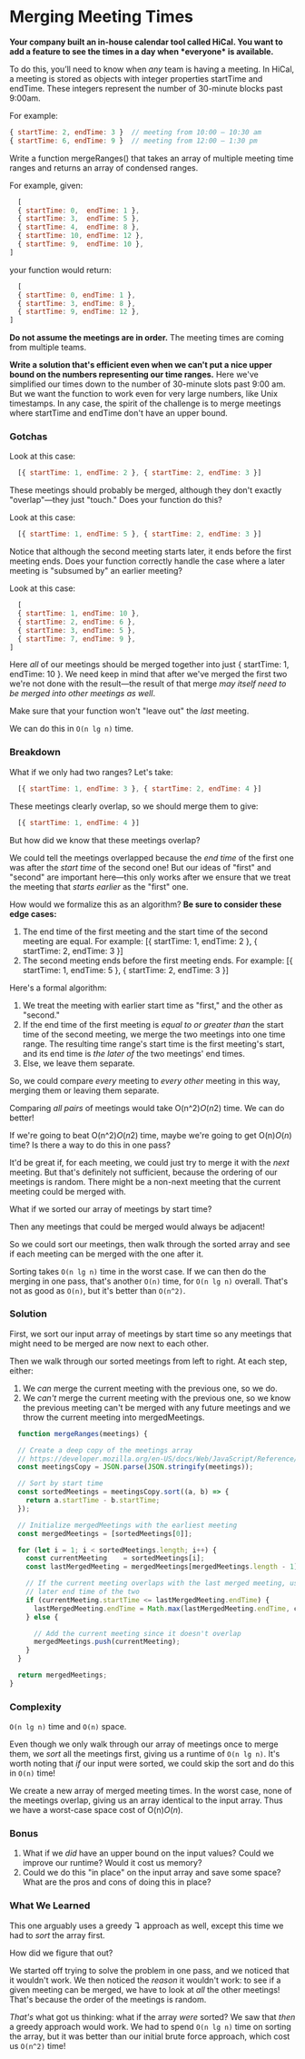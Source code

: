 # Merging Meeting Times

**Your company built an in-house calendar tool called HiCal. You want to add a feature to see the times in a day when \*everyone\* is available.**

To do this, you’ll need to know when *any* team is having a meeting. In HiCal, a meeting is stored as objects with integer properties startTime and endTime. These integers represent the number of 30-minute blocks past 9:00am.



For example:

```javascript
{ startTime: 2, endTime: 3 }  // meeting from 10:00 – 10:30 am
{ startTime: 6, endTime: 9 }  // meeting from 12:00 – 1:30 pm
```



Write a function mergeRanges() that takes an array of multiple meeting time ranges and returns an array of condensed ranges.

For example, given:

```javascript
  [
  { startTime: 0,  endTime: 1 },
  { startTime: 3,  endTime: 5 },
  { startTime: 4,  endTime: 8 },
  { startTime: 10, endTime: 12 },
  { startTime: 9,  endTime: 10 },
]
```

your function would return:

```javascript
  [
  { startTime: 0, endTime: 1 },
  { startTime: 3, endTime: 8 },
  { startTime: 9, endTime: 12 },
]
```



**Do not assume the meetings are in order.** The meeting times are coming from multiple teams.

**Write a solution that's efficient even when we can't put a nice upper bound on the numbers representing our time ranges.** Here we've simplified our times down to the number of 30-minute slots past 9:00 am. But we want the function to work even for very large numbers, like Unix timestamps. In any case, the spirit of the challenge is to merge meetings where startTime and endTime don't have an upper bound.

### Gotchas

Look at this case:

```javascript
  [{ startTime: 1, endTime: 2 }, { startTime: 2, endTime: 3 }]
```



These meetings should probably be merged, although they don't exactly "overlap"—they just "touch." Does your function do this?

Look at this case:

```javascript
  [{ startTime: 1, endTime: 5 }, { startTime: 2, endTime: 3 }]
```



Notice that although the second meeting starts later, it ends before the first meeting ends. Does your function correctly handle the case where a later meeting is "subsumed by" an earlier meeting?

Look at this case:

```javascript
  [
  { startTime: 1, endTime: 10 },
  { startTime: 2, endTime: 6 },
  { startTime: 3, endTime: 5 },
  { startTime: 7, endTime: 9 },
]
```



Here *all* of our meetings should be merged together into just { startTime: 1, endTime: 10 }. We need keep in mind that after we've merged the first two we're not done with the result—the result of that merge *may itself need to be merged into other meetings as well*.

Make sure that your function won't "leave out" the *last* meeting.

We can do this in `O(n lg n)` time.

### Breakdown

What if we only had two ranges? Let's take:

```javascript
  [{ startTime: 1, endTime: 3 }, { startTime: 2, endTime: 4 }]
```



These meetings clearly overlap, so we should merge them to give:

```javascript
  [{ startTime: 1, endTime: 4 }]
```



But how did we know that these meetings overlap?

We could tell the meetings overlapped because the *end time* of the first one was after the *start time* of the second one! But our ideas of "first" and "second" are important here—this only works after we ensure that we treat the meeting that *starts earlier* as the "first" one.

How would we formalize this as an algorithm? **Be sure to consider these edge cases:**

1. The end time of the first meeting and the start time of the second meeting are equal. For example: [{ startTime: 1, endTime: 2 }, { startTime: 2, endTime: 3 }]
2. The second meeting ends before the first meeting ends. For example: [{ startTime: 1, endTime: 5 }, { startTime: 2, endTime: 3 }]

Here's a formal algorithm:

1. We treat the meeting with earlier start time as "first," and the other as "second."
2. If the end time of the first meeting is *equal to or greater than* the start time of the second meeting, we merge the two meetings into one time range. The resulting time range's start time is the first meeting's start, and its end time is *the later of* the two meetings' end times.
3. Else, we leave them separate.

So, we could compare *every* meeting to *every other* meeting in this way, merging them or leaving them separate.

Comparing *all pairs* of meetings would take O(n^2)*O*(*n*2) time. We can do better!

If we're going to beat O(n^2)*O*(*n*2) time, maybe we're going to get O(n)*O*(*n*) time? Is there a way to do this in one pass?

It'd be great if, for each meeting, we could just try to merge it with the *next* meeting. But that's definitely not sufficient, because the ordering of our meetings is random. There might be a non-next meeting that the current meeting could be merged with.

What if we sorted our array of meetings by start time?

Then any meetings that could be merged would always be adjacent!

So we could sort our meetings, then walk through the sorted array and see if each meeting can be merged with the one after it.

Sorting takes `O(n lg n)` time in the worst case. If we can then do the merging in one pass, that's another `O(n)` time, for `O(n lg n)` overall. That's not as good as `O(n)`, but it's better than `O(n^2)`.

### Solution

First, we sort our input array of meetings by start time so any meetings that might need to be merged are now next to each other.

Then we walk through our sorted meetings from left to right. At each step, either:

1. We *can* merge the current meeting with the previous one, so we do.
2. We *can't* merge the current meeting with the previous one, so we know the previous meeting can't be merged with any future meetings and we throw the current meeting into mergedMeetings.

```javascript
  function mergeRanges(meetings) {

  // Create a deep copy of the meetings array
  // https://developer.mozilla.org/en-US/docs/Web/JavaScript/Reference/Global_Objects/Object/assign#Deep_Clone
  const meetingsCopy = JSON.parse(JSON.stringify(meetings));

  // Sort by start time
  const sortedMeetings = meetingsCopy.sort((a, b) => {
    return a.startTime - b.startTime;
  });

  // Initialize mergedMeetings with the earliest meeting
  const mergedMeetings = [sortedMeetings[0]];

  for (let i = 1; i < sortedMeetings.length; i++) {
    const currentMeeting    = sortedMeetings[i];
    const lastMergedMeeting = mergedMeetings[mergedMeetings.length - 1];

    // If the current meeting overlaps with the last merged meeting, use the
    // later end time of the two
    if (currentMeeting.startTime <= lastMergedMeeting.endTime) {
      lastMergedMeeting.endTime = Math.max(lastMergedMeeting.endTime, currentMeeting.endTime);
    } else {

      // Add the current meeting since it doesn't overlap
      mergedMeetings.push(currentMeeting);
    }
  }

  return mergedMeetings;
}
```

### Complexity

`O(n lg n)` time and `O(n)` space.

Even though we only walk through our array of meetings once to merge them, we *sort* all the meetings first, giving us a runtime of `O(n lg n)`. It's worth noting that *if* our input were sorted, we could skip the sort and do this in `O(n)` time!

We create a new array of merged meeting times. In the worst case, none of the meetings overlap, giving us an array identical to the input array. Thus we have a worst-case space cost of O(n)*O*(*n*).

### Bonus

1. What if we *did* have an upper bound on the input values? Could we improve our runtime? Would it cost us memory?
2. Could we do this "in place" on the input array and save some space? What are the pros and cons of doing this in place?

### What We Learned

This one arguably uses a greedy ↴ approach as well, except this time we had to *sort* the array first.

How did we figure that out?

We started off trying to solve the problem in one pass, and we noticed that it wouldn't work. We then noticed the *reason* it wouldn't work: to see if a given meeting can be merged, we have to look at *all* the other meetings! That's because the order of the meetings is random.

*That's* what got us thinking: what if the array *were* sorted? We saw that *then* a greedy approach would work. We had to spend `O(n lg n)` time on sorting the array, but it was better than our initial brute force approach, which cost us `O(n^2)` time!